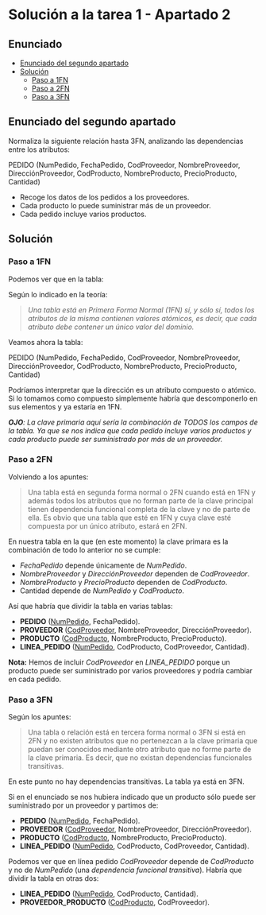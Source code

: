 # Solución a la tarea 1 - Apartado 2

## Enunciado

<!-- toc -->

* [Enunciado del segundo apartado](#enunciado-del-segundo-apartado)
* [Solución](#solución)
  * [Paso a 1FN](#paso-a-1fn)
  * [Paso a 2FN](#paso-a-2fn)
  * [Paso a 3FN](#paso-a-3fn)

<!-- tocstop -->

## Enunciado del segundo apartado

Normaliza la siguiente relación hasta 3FN, analizando las dependencias entre los atributos:

PEDIDO (NumPedido, FechaPedido, CodProveedor, NombreProveedor, DirecciónProveedor, CodProducto, NombreProducto, PrecioProducto, Cantidad)

* Recoge los datos de los pedidos a los proveedores.
* Cada producto lo puede suministrar más de un proveedor.
* Cada pedido incluye varios productos.

## Solución

### Paso a 1FN

Podemos ver que en la tabla:

Según lo indicado en la teoría:

> _Una tabla está en Primera Forma Normal (1FN) sí, y sólo sí, todos los atributos de la misma contienen valores atómicos, es decir, que cada atributo debe contener un único valor del dominio._

Veamos ahora la tabla:

PEDIDO (NumPedido, FechaPedido, CodProveedor, NombreProveedor, DirecciónProveedor, CodProducto, NombreProducto, PrecioProducto, Cantidad)

Podríamos interpretar que la dirección es un atributo compuesto o atómico. Si lo tomamos como compuesto simplemente habría que descomponerlo en sus elementos y ya estaría en 1FN.

_**OJO**: La clave primaria aquí sería la combinación de TODOS los campos de la tabla. Ya que se nos indica que cada pedido incluye varios productos y cada producto puede ser suministrado por más de un proveedor._

### Paso a 2FN

Volviendo a los apuntes:

> Una tabla está en segunda forma normal o 2FN cuando está en 1FN y además todos los atributos que no forman parte de la clave principal tienen dependencia funcional completa de la clave y no de parte de ella.
> Es obvio que una tabla que esté en 1FN y cuya clave esté compuesta por un único atributo, estará en 2FN.

En nuestra tabla en la que (en este momento) la clave primara es la combinación de todo lo anterior no se cumple:

* _FechaPedido_ depende únicamente de _NumPedido_.
* _NombreProveedor_ y _DirecciónProveedor_ dependen de _CodProveedor_.
* _NombreProducto_ y _PrecioProducto_ dependen de _CodProducto_.
* Cantidad depende de _NumPedido_ y _CodProducto_.

Así que habría que dividir la tabla en varias tablas:

* **PEDIDO** (<ins>NumPedido</ins>, FechaPedido).
* **PROVEEDOR** (<ins>CodProveedor</ins>, NombreProveedor, DirecciónProveedor).
* **PRODUCTO** (<ins>CodProducto</ins>, NombreProducto, PrecioProducto).
* **LINEA_PEDIDO** (<ins>NumPedido</ins>, CodProducto, CodProveedor, Cantidad).

**Nota:** Hemos de incluir _CodProveedor_ en _LINEA_PEDIDO_ porque un producto puede ser suministrado por varios proveedores y podría cambiar en cada pedido.

### Paso a 3FN

Según los apuntes:

> Una tabla o relación está en tercera forma normal o 3FN si está en 2FN y no existen atributos que no pertenezcan a la clave primaria que puedan ser conocidos mediante otro atributo que no forme parte de la clave primaria. Es decir, que no existan dependencias funcionales transitivas.

En este punto no hay dependencias transitivas. La tabla ya está en 3FN.

Si en el enunciado se nos hubiera indicado que un producto sólo puede ser suministrado por un proveedor y partimos de:

* **PEDIDO** (<ins>NumPedido</ins>, FechaPedido).
* **PROVEEDOR** (<ins>CodProveedor</ins>, NombreProveedor, DirecciónProveedor).
* **PRODUCTO** (<ins>CodProducto</ins>, NombreProducto, PrecioProducto).
* **LINEA_PEDIDO** (<ins>NumPedido</ins>, CodProducto, CodProveedor, Cantidad).

Podemos ver que en línea pedido _CodProveedor_ depende de _CodProducto_ y no de _NumPedido_ (una _dependencia funcional transitiva_). Habría que dividir la tabla en otras dos:

* **LINEA_PEDIDO** (<ins>NumPedido</ins>, CodProducto, Cantidad).
* **PROVEEDOR_PRODUCTO** (<ins>CodProducto</ins>, CodProveedor).
